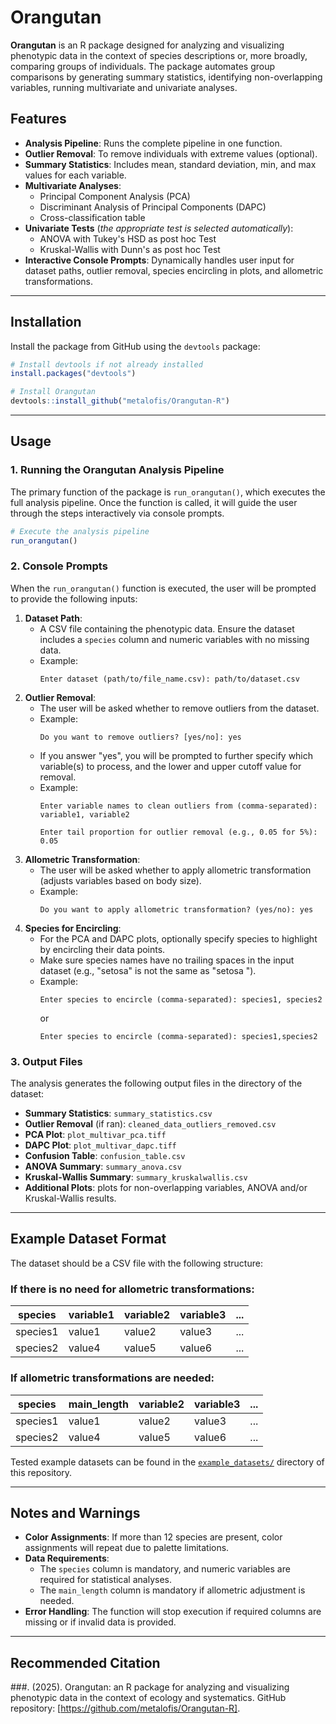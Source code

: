 # Orangutan

**Orangutan** is an R package designed for analyzing and visualizing phenotypic data in the context of species descriptions or, more broadly, comparing groups of individuals. The package automates group comparisons by generating summary statistics, identifying non-overlapping variables, running multivariate and univariate analyses.

## Features

- **Analysis Pipeline**: Runs the complete pipeline in one function.
- **Outlier Removal**: To remove individuals with extreme values (optional).
- **Summary Statistics**: Includes mean, standard deviation, min, and max values for each variable.
- **Multivariate Analyses**:  
  - Principal Component Analysis (PCA)  
  - Discriminant Analysis of Principal Components (DAPC)  
  - Cross-classification table
- **Univariate Tests** (_the appropriate test is selected automatically_):
  - ANOVA with Tukey's HSD as post hoc Test
  - Kruskal-Wallis with Dunn's as post hoc Test
- **Interactive Console Prompts**: Dynamically handles user input for dataset paths, outlier removal, species encircling in plots, and allometric transformations.

---

## Installation

Install the package from GitHub using the `devtools` package:  
   ```R
   # Install devtools if not already installed
   install.packages("devtools")
   ```
   ```R
   # Install Orangutan
   devtools::install_github("metalofis/Orangutan-R")
   ```

---

## Usage

### 1. Running the Orangutan Analysis Pipeline

The primary function of the package is `run_orangutan()`, which executes the full analysis pipeline. 
Once the function is called, it will guide the user through the steps interactively via console prompts.

```R
# Execute the analysis pipeline
run_orangutan()
```

### 2. Console Prompts

When the `run_orangutan()` function is executed, the user will be prompted to provide the following inputs:

1. **Dataset Path**:  
   - A CSV file containing the phenotypic data. Ensure the dataset includes a `species` column and numeric variables with no missing data.  
   - Example:  
     ```
     Enter dataset (path/to/file_name.csv): path/to/dataset.csv
     ```
2. **Outlier Removal**:  
   - The user will be asked whether to remove outliers from the dataset.  
   - Example:  
     ```
     Do you want to remove outliers? [yes/no]: yes
     ```
   - If you answer "yes", you will be prompted to further specify which variable(s) to process, and the lower and upper cutoff value for removal.
   - Example:  
     ```
     Enter variable names to clean outliers from (comma-separated): variable1, variable2
     ```
     ```
     Enter tail proportion for outlier removal (e.g., 0.05 for 5%): 0.05
     ```
3. **Allometric Transformation**:  
   - The user will be asked whether to apply allometric transformation (adjusts variables based on body size).
   - Example:  
     ```
     Do you want to apply allometric transformation? (yes/no): yes
     ```
4. **Species for Encircling**:  
   - For the PCA and DAPC plots, optionally specify species to highlight by encircling their data points.  
   - Make sure species names have no trailing spaces in the input dataset (e.g., "setosa" is not the same as "setosa ").  
   - Example:  
     ```
     Enter species to encircle (comma-separated): species1, species2
     ```
     or
     ```
     Enter species to encircle (comma-separated): species1,species2
     ```

### 3. Output Files

The analysis generates the following output files in the directory of the dataset:

- **Summary Statistics**: `summary_statistics.csv`
- **Outlier Removal** (if ran): `cleaned_data_outliers_removed.csv`
- **PCA Plot**: `plot_multivar_pca.tiff`
- **DAPC Plot**: `plot_multivar_dapc.tiff`
- **Confusion Table**: `confusion_table.csv`
- **ANOVA Summary**: `summary_anova.csv`
- **Kruskal-Wallis Summary**: `summary_kruskalwallis.csv`
- **Additional Plots**: plots for non-overlapping variables, ANOVA and/or Kruskal-Wallis results.

---

## Example Dataset Format

The dataset should be a CSV file with the following structure:

### If there is no need for allometric transformations:
| species    | variable1 | variable2 | variable3 | ... |
|------------|-----------|-----------|-----------|-----|
| species1   | value1    | value2    | value3    | ... |
| species2   | value4    | value5    | value6    | ... |

### If allometric transformations are needed:
| species    | main_length | variable2 | variable3 | ... |
|------------|-------------|-----------|-----------|-----|
| species1   | value1      | value2    | value3    | ... |
| species2   | value4      | value5    | value6    | ... |

Tested example datasets can be found in the [`example_datasets/`](example_datasets) directory of this repository.

---

## Notes and Warnings

- **Color Assignments**: If more than 12 species are present, color assignments will repeat due to palette limitations.
- **Data Requirements**:  
  - The `species` column is mandatory, and numeric variables are required for statistical analyses.  
  - The `main_length` column is mandatory if allometric adjustment is needed.
- **Error Handling**: The function will stop execution if required columns are missing or if invalid data is provided.

---

## Recommended Citation

###. (2025). Orangutan: an R package for analyzing and visualizing phenotypic data in the context of ecology and systematics. GitHub repository: [https://github.com/metalofis/Orangutan-R].
